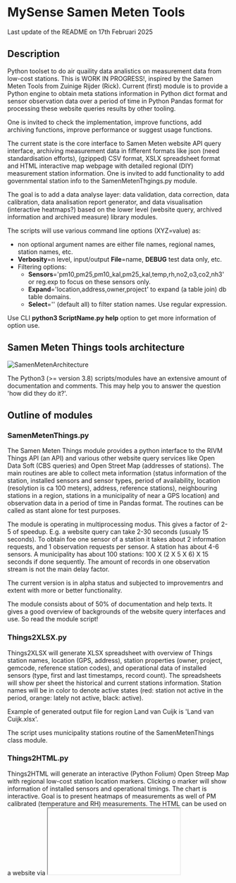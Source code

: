 # MySense Samen Meten Tools
Last update of the README on 17th Februari 2025

## Description
Python toolset to do air quaility data analistics on measurement data from low-cost stations.
This is WORK IN PROGRESS!, inspired by the Samen Meten Tools from Zuinige Rijder (Rick).
Current (first) module is to provide a Python engine to obtain meta stations information in Python dict format and sensor observation data over a period of time in Python Pandas format for processing these website queries results by other tooling.

One is invited to check the implementation, improve functions, add archiving functions, improve performance or suggest usage functions.

The current state is the core interface to Samen Meten website API query interface, archiving measurement data in fifferent formats like json (need standardisation efforts), (gzipped) CSV format, XSLX spreadsheet format and HTML interactive map webpage with detailed regional (DIY) measurement station information. 
One is invited to add functionality to add governmental station info to the SamenMetenThgings.py module.

The goal is to add a data analyse layer: data validation, data correction, data calibration, data analisation report generator, and data visualisation (interactive heatmaps?) based on the lower level (website query, archived information and archived measure) library modules.

The scripts will use various command line options (XYZ=value) as:
- non optional argument names are either file names, regional names, station names, etc.
- **Verbosity**=n level, input/output **File**=name, **DEBUG** test data only, etc.
- Filtering options:
  - **Sensors**='pm10,pm25,pm10_kal,pm25_kal,temp,rh,no2,o3,co2,nh3' or reg.exp to focus on these sensors only.
  - **Expand**='location,address,owner,project' to expand (a table join) db table domains.
  - **Select**='' (default all) to filter station names. Use regular expression.

Use CLI **python3 ScriptName.py help** option to get more information of option use.

## Samen Meten Things tools architecture

![SamenMetenArchitecture](https://github.com/user-attachments/assets/01a0a6b5-c6db-432b-8c1c-b83a8c4d7264)

The Python3 (>= version 3.8) scripts/modules have an extensive amount of documentation and comments. This may help you to answer the question 'how did they do it?'.

## Outline of modules
### SamenMetenThings.py
The Samen Meten Things module provides a python interface to the RIVM Things API (an API) and various other website query services like Open Data Soft (CBS queries) and Open Street Map (addresses of stations).
The main routines are able to collect meta information (status information of the station, installed sensors and sensor types, period of availability, location (resolytion is ca 100 meters), address, reference stations), neighbouring stations in a region, stations in a municipality of near a GPS location) and observation data in a period of time in Pandas format.
The routines can be called as stant alone for test purposes.

The module is operating in multiprocessing modus. This gives a factor of 2-5 of speedup.
E.g. a website query can take 2-30 seconds (usualy 15 seconds). To obtain foe one sensor of a station it takes about 2 information requests, and 1 observation requests per sensor. A station has about 4-6 sensors. A municipality has about 100 stations: 100 X (2 X 5 X 6) X 15 seconds if done sequently.
The amount of records in one observation stream is not the main delay factor.

The current version is in alpha status and subjected to improvementrs and extent with more or better functionality.

The module consists about of 50% of documentation and help texts. It gives a good overview of backgrounds of the website query interfaces and use.
So read the module script!

### Things2XLSX.py
Things2XLSX will generate XLSX spreadsheet with overview of Things station names, location (GPS, address),
station properties (owner, project, gemcode, reference station codes),
and operational data of installed sensors (type, first and last timestamps, record count).
The spreadsheets will show per sheet the historical and current stations information.
Station names will be in color to denote active states (red: station not active in the period, orange: lately not active, black: active).

Example of generated output file for region Land van Cuijk is 'Land van Cuijk.xlsx'.

The script uses municipality stations routine of the SamenMetenThings class module.

### Things2HTML.py
Things2HTML will generate an interactive (Python Folium) Open Streep Map with regional low-cost station location markers.
Clicking o marker will show information of installed sensors and operational timings. The chart is interactive.
Goal is to present heatmaps of measurements as well of PM calibrated (temperature and RH) measurements.
The HTML can be used on a website via <iframe src=HTMLfile>.

The file 'Land van Cuijk.html' is a real life example of a generated HTML interactive map page for an overview of Samen Meten stations in the region Land van Cuijk in Holland. Which can be visualised via a browser.

### ThingsArchive.py
This module will await completion of alpha tests of other modules.

This script a a wrapper for XLSX, HTML map, CSV (+compressed), and JSON (+compressed).
Input can be regional names (Samen Meten Things website will be used to download data), various file formats.
The central archive will use Python Pandas dataframe format.

## Licensing
   Open Source Initiative  https://opensource.org/licenses/RPL-1.5
   Unless explicitly acquired and licensed from Licensor under another
   license, the contents of this file are subject to the Reciprocal Public
   License ("RPL") Version 1.5, or subsequent versions as allowed by the RPL,
   and You may not copy or use this file in either source code or executable
   form, except in compliance with the terms and conditions of the RPL.

   All software distributed under the RPL is provided strictly on an "AS
   IS" basis, WITHOUT WARRANTY OF ANY KIND, EITHER EXPRESS OR IMPLIED, AND
   LICENSOR HEREBY DISCLAIMS ALL SUCH WARRANTIES, INCLUDING WITHOUT
   LIMITATION, ANY WARRANTIES OF MERCHANTABILITY, FITNESS FOR A PARTICULAR
   PURPOSE, QUIET ENJOYMENT, OR NON-INFRINGEMENT. See the RPL for specific
   language governing rights and limitations under the RPL.


